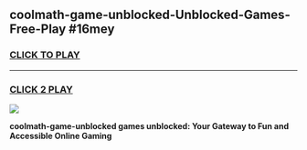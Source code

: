 
## coolmath-game-unblocked-Unblocked-Games-Free-Play #16mey
<h3>
<a href="https://us.freeplayer.one?title=coolmath-game-unblocked&ref=9M">CLICK TO PLAY</a></h3>
<hr>

<h3>
<a href="https://us.freeplayer.one?title=coolmath-game-unblocked&ref=9M">CLICK 2 PLAY</a>
  
</h3>

<a href="https://us.freeplayer.one?title=coolmath-game-unblocked&ref=9M"><img src="https://clearcache.store/games.png"></a>


**coolmath-game-unblocked games unblocked: Your Gateway to Fun and Accessible Online Gaming**
